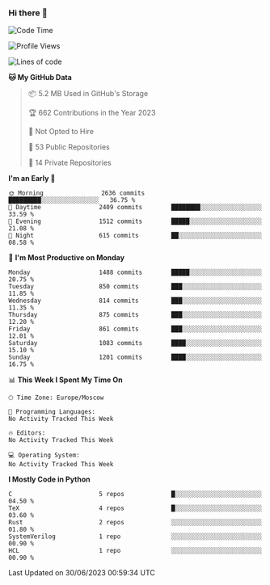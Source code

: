 ### Hi there 👋

<!--
**SemenMartynov/SemenMartynov** is a ✨ _special_ ✨ repository because its `README.md` (this file) appears on your GitHub profile.

Here are some ideas to get you started:

- 🔭 I’m currently working on ...
- 🌱 I’m currently learning ...
- 👯 I’m looking to collaborate on ...
- 🤔 I’m looking for help with ...
- 💬 Ask me about ...
- 📫 How to reach me: ...
- 😄 Pronouns: ...
- ⚡ Fun fact: ...
-->

<!--START_SECTION:waka-->
![Code Time](http://img.shields.io/badge/Code%20Time-0%20secs-blue)

![Profile Views](http://img.shields.io/badge/Profile%20Views-3-blue)

![Lines of code](https://img.shields.io/badge/From%20Hello%20World%20I%27ve%20Written-6.8%20million%20lines%20of%20code-blue)

**🐱 My GitHub Data** 

> 📦 5.2 MB Used in GitHub's Storage 
 > 
> 🏆 662 Contributions in the Year 2023
 > 
> 🚫 Not Opted to Hire
 > 
> 📜 53 Public Repositories 
 > 
> 🔑 14 Private Repositories 
 > 
**I'm an Early 🐤** 

```text
🌞 Morning                2636 commits        █████████░░░░░░░░░░░░░░░░   36.75 % 
🌆 Daytime                2409 commits        ████████░░░░░░░░░░░░░░░░░   33.59 % 
🌃 Evening                1512 commits        █████░░░░░░░░░░░░░░░░░░░░   21.08 % 
🌙 Night                  615 commits         ██░░░░░░░░░░░░░░░░░░░░░░░   08.58 % 
```
📅 **I'm Most Productive on Monday** 

```text
Monday                   1488 commits        █████░░░░░░░░░░░░░░░░░░░░   20.75 % 
Tuesday                  850 commits         ███░░░░░░░░░░░░░░░░░░░░░░   11.85 % 
Wednesday                814 commits         ███░░░░░░░░░░░░░░░░░░░░░░   11.35 % 
Thursday                 875 commits         ███░░░░░░░░░░░░░░░░░░░░░░   12.20 % 
Friday                   861 commits         ███░░░░░░░░░░░░░░░░░░░░░░   12.01 % 
Saturday                 1083 commits        ████░░░░░░░░░░░░░░░░░░░░░   15.10 % 
Sunday                   1201 commits        ████░░░░░░░░░░░░░░░░░░░░░   16.75 % 
```


📊 **This Week I Spent My Time On** 

```text
🕑︎ Time Zone: Europe/Moscow

💬 Programming Languages: 
No Activity Tracked This Week

🔥 Editors: 
No Activity Tracked This Week

💻 Operating System: 
No Activity Tracked This Week
```

**I Mostly Code in Python** 

```text
C                        5 repos             █░░░░░░░░░░░░░░░░░░░░░░░░   04.50 % 
TeX                      4 repos             █░░░░░░░░░░░░░░░░░░░░░░░░   03.60 % 
Rust                     2 repos             ░░░░░░░░░░░░░░░░░░░░░░░░░   01.80 % 
SystemVerilog            1 repo              ░░░░░░░░░░░░░░░░░░░░░░░░░   00.90 % 
HCL                      1 repo              ░░░░░░░░░░░░░░░░░░░░░░░░░   00.90 % 
```




 Last Updated on 30/06/2023 00:59:34 UTC
<!--END_SECTION:waka-->